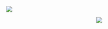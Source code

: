 

 <a href="https://marquisthecoder.us/" target="_blank">
  <img src="https://github.com/MarquisTheCoder/MarquisTheCoder/blob/main/tv_1.png"/>
 </a>

<div style="margin: 0;">
<p align='center'>
<!-- <img src='https://github-profile-trophy.vercel.app/?username=tynab&theme=dracula&column=6'> -->
<img src='https://hacked-github-stat-trophies.vercel.app/?username=MarquisTheCoder&theme=dracula&column=11'>
</p>



<div>
